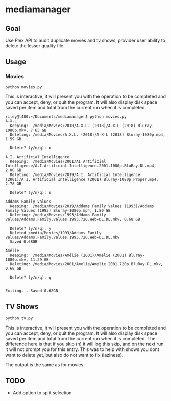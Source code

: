 # mediamanager

## Goal
Use Plex API to audit duplicate movies and tv shows, provider user ability to delete the lesser quality file.

## Usage

### Movies

```python movies.py```

This is interactive, it will present you with the operation to be completed and you can accept, deny, or quit the program. It will also display disk space saved per item and total from the current run when it is completed.

```
riley@t480:~/Documents/mediamanager$ python movies.py 
A-X-L
  Keeping:  /media/Movies/2018/A.X.L. (2018)/A-X-L (2018) Bluray-1080p.mkv, 7.65 GB
  Deleting: /media/Movies/A.X.L. (2018)/A-X-L (2018) Bluray-1080p.mp4, 1.59 GB

  Delete? (y/n/q): n

A.I. Artificial Intelligence
  Keeping:  /media/Movies/2001/AI Artificial Intelligence/A.I.Artificial.Intelligence.2001.1080p.BluRay.DL.mp4, 2.00 GB
  Deleting: /media/Movies/2019/A.I. Artificial Intelligence (2001)/A.I. Artificial Intelligence (2001) Bluray-1080p Proper.mp4, 2.78 GB

  Delete? (y/n/q): n

Addams Family Values
  Keeping:  /media/Movies/2019/Addams Family Values (1993)/Addams Family Values (1993) Bluray-1080p.mp4, 1.80 GB
  Deleting: /media/Movies/1993/Addams Family Values/Addams.Family.Values.1993.720.Web-DL.DL.mkv, 0.68 GB

  Delete? (y/n/q): y
  Deleted /media/Movies/1993/Addams Family Values/Addams.Family.Values.1993.720.Web-DL.DL.mkv
  Saved 0.68GB

Amélie
  Keeping:  /media/Movies/Amélie (2001)/Amélie (2001) Bluray-1080p.mkv, 11.29 GB
  Deleting: /media/Movies/2001/Amelie/Amelie.2001.720p.BluRay.DL.mkv, 0.68 GB

  Delete? (y/n/q): q


Exiting... Saved 0.68GB
```

## TV Shows

```python tv.py```

This is interactive, it will present you with the operation to be completed and you can accept, deny, or quit the program. It will also display disk space saved per item and total from the current run when it is completed. The difference here is that if you skip (n) it will log this skip, and on the next run it will not prompt you for this entry. This was to help with shows you dont want to delete yet, but also do not want to fix (laziness).

The output is the same as for movies.

## TODO

 - Add option to split selection
